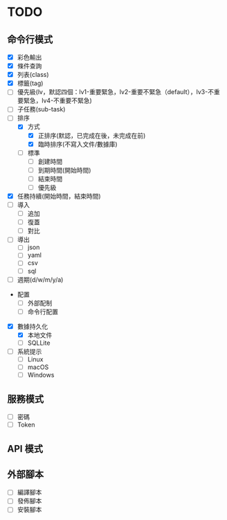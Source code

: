 # TODO

## 命令行模式

- [X] 彩色輸出
- [X] 條件查詢
- [X] 列表(class)
- [X] 標籤(tag)
- [ ] 優先級(lv，默認四個：lv1-重要緊急，lv2-重要不緊急（default），lv3-不重要緊急，lv4-不重要不緊急)
- [ ] 子任務(sub-task)
- [ ] 排序
  - [X] 方式
    - [X] 正排序(默認，已完成在後，未完成在前)
    - [X] 臨時排序(不寫入文件/數據庫)
  - [ ] 標準
    - [ ] 創建時間
    - [ ] 到期時間(開始時間)
    - [ ] 結束時間
    - [ ] 優先級
- [X] 任務持續(開始時間，結束時間)
- [ ] 導入
  - [ ] 追加
  - [ ] 復蓋
  - [ ] 對比
- [ ] 導出
  - [ ] json
  - [ ] yaml
  - [ ] csv
  - [ ] sql
- [ ] 週期(d/w/m/y/a)
- 配置
  - [ ] 外部配制
  - [ ] 命令行配置
- [X] 數據持久化
  - [X] 本地文件
  - [ ] SQLLite
- [ ] 系統提示
  - [ ] Linux
  - [ ] macOS
  - [ ] Windows

## 服務模式

- [ ] 密碼
- [ ] Token

## API 模式

## 外部腳本

- [ ] 編譯腳本
- [ ] 發佈腳本
- [ ] 安裝腳本
